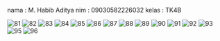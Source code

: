 nama    : M. Habib Aditya
nim     : 09030582226032
kelas   : TK4B

![81](https://github.com/Habib160205/tugas8/assets/150981755/46cadb29-c5a7-4076-a054-2ebdb12606d9)
![82](https://github.com/Habib160205/tugas8/assets/150981755/37bf76f7-0a6a-4dbf-8fbf-8028ab41560d)
![83](https://github.com/Habib160205/tugas8/assets/150981755/38307557-a190-4bd7-a706-448155facdf5)
![84](https://github.com/Habib160205/tugas8/assets/150981755/29aeff41-c886-40ea-8df6-9d9b17cb94a1)
![85](https://github.com/Habib160205/tugas8/assets/150981755/d0783edb-14db-4f30-8ed3-ee0d3ecec5b8)
![86](https://github.com/Habib160205/tugas8/assets/150981755/26634ffa-0bd8-4b71-ba10-f32a117eea21)
![87](https://github.com/Habib160205/tugas8/assets/150981755/d7d8d012-debc-4e8e-8b52-f23e9e2a7d5a)
![88](https://github.com/Habib160205/tugas8/assets/150981755/bebbdce9-d13d-46a7-bf69-21e2bee2faa5)
![89](https://github.com/Habib160205/tugas8/assets/150981755/d525f94e-51b0-43f8-bd26-f662af6dcca7)
![90](https://github.com/Habib160205/tugas8/assets/150981755/79238fc9-8744-4fa4-9c88-33f303336651)
![91](https://github.com/Habib160205/tugas8/assets/150981755/c8fa6773-7514-431c-b53e-4aaddf00a622)
![92](https://github.com/Habib160205/tugas8/assets/150981755/02e8437a-a67a-40e1-b6d5-ab8809745890)
![93](https://github.com/Habib160205/tugas8/assets/150981755/8a3ca5ad-c331-4ee1-9dfa-6398b7440124)
![95](https://github.com/Habib160205/tugas8/assets/150981755/b41a0a98-baf4-4982-9bff-0020253e51a9)
![96](https://github.com/Habib160205/tugas8/assets/150981755/6063c775-d872-4cfe-9f91-d6674798474b)
